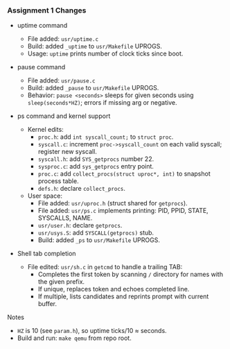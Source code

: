 ### Assignment 1 Changes

- uptime command

  - File added: `usr/uptime.c`
  - Build: added `_uptime` to `usr/Makefile` UPROGS.
  - Usage: `uptime` prints number of clock ticks since boot.

- pause command

  - File added: `usr/pause.c`
  - Build: added `_pause` to `usr/Makefile` UPROGS.
  - Behavior: `pause <seconds>` sleeps for given seconds using `sleep(seconds*HZ)`; errors if missing arg or negative.

- ps command and kernel support

  - Kernel edits:
    - `proc.h`: add `int syscall_count;` to `struct proc`.
    - `syscall.c`: increment `proc->syscall_count` on each valid syscall; register new syscall.
    - `syscall.h`: add `SYS_getprocs` number 22.
    - `sysproc.c`: add `sys_getprocs` entry point.
    - `proc.c`: add `collect_procs(struct uproc*, int)` to snapshot process table.
    - `defs.h`: declare `collect_procs`.
  - User space:
    - File added: `usr/uproc.h` (struct shared for `getprocs`).
    - File added: `usr/ps.c` implements printing: PID, PPID, STATE, SYSCALLS, NAME.
    - `usr/user.h`: declare `getprocs`.
    - `usr/usys.S`: add `SYSCALL(getprocs)` stub.
    - Build: added `_ps` to `usr/Makefile` UPROGS.

- Shell tab completion
  - File edited: `usr/sh.c` in `getcmd` to handle a trailing TAB:
    - Completes the first token by scanning `/` directory for names with the given prefix.
    - If unique, replaces token and echoes completed line.
    - If multiple, lists candidates and reprints prompt with current buffer.

Notes

- `HZ` is 10 (see `param.h`), so uptime ticks/10 ≈ seconds.
- Build and run: `make qemu` from repo root.
